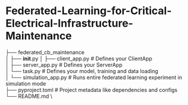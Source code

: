 # Federated-Learning-for-Critical-Electrical-Infrastructure-Maintenance

├── federated_cb_maintenance \
│   ├── __init__.py
│   ├── client_app.py             # Defines your ClientApp \
│   ├── server_app.py             # Defines your ServerApp \
│   └── task.py                   # Defines your model, training and data loading \
│   └── simulation_app.py         # Runs entire federated learning experiment in simulation mode \
├── pyproject.toml                # Project metadata like dependencies and configs \
└── README.md \
